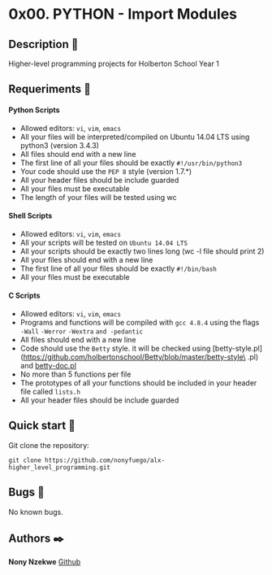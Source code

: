# 0x00. PYTHON - Import Modules

## Description :speech_balloon:
Higher-level programming projects for Holberton School Year 1 

## Requeriments :bookmark_tabs:

#### Python Scripts

* Allowed editors: ```vi```, ```vim```, ```emacs```
* All your files will be interpreted/compiled on Ubuntu 14.04 LTS using python3 (version 3.4.3)
* All files should end with a new line
* The first line of all your files should be exactly ```#!/usr/bin/python3```
* Your code should use the ```PEP 8``` style (version 1.7.*)
* All your header files should be include guarded
* All your files must be executable
* The length of your files will be tested using wc

#### Shell Scripts

 * Allowed editors: ```vi```, ```vim```, ```emacs```
 * All your scripts will be tested on ```Ubuntu 14.04 LTS```
 * All your scripts should be exactly two lines long (wc -l file should print 2)
 * All your files should end with a new line
 * The first line of all your files should be exactly ```#!/bin/bash```
 * All your files must be executable

#### C Scripts

* Allowed editors: ```vi```, ```vim```, ```emacs```
* Programs and functions will be compiled with ```gcc 4.8.4``` using the flags ```-Wall``` ```-Werror``` ```-Wextra``` ```and -pedantic```
* All files should end with a new line
* Code should use the ```Betty``` style. it will be checked using [betty-style.pl](https://github.com/holbertonschool/Betty/blob/master/betty-style\
.pl) and [betty-doc.pl](https://github.com/holbertonschool/Betty/blob/master/betty-doc.pl)
* No more than 5 functions per file
* The prototypes of all your functions should be included in your header file called ```lists.h```
* All your header files should be include guarded


## Quick start :runner:
Git clone the repository:

```
git clone https://github.com/nonyfuego/alx-higher_level_programming.git
```

## Bugs :loudspeaker:
No known bugs.


## Authors :black_nib:
**Nony Nzekwe** [Github](https://github.com/nonyfuego)
